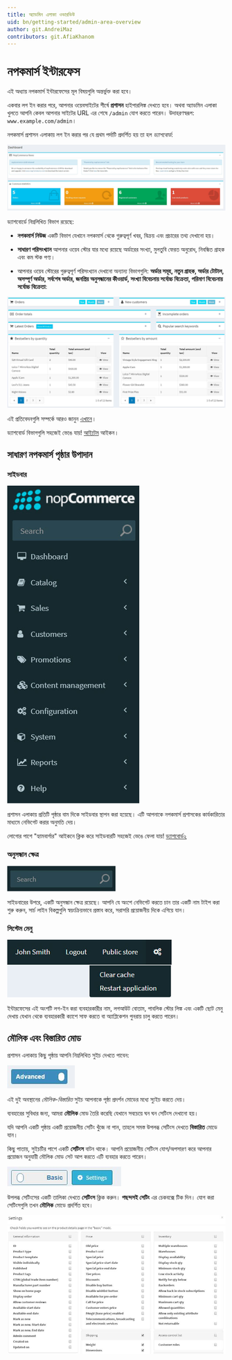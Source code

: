 ```yaml
---
title: অ্যাডমিন এলাকা ওভারভিউ
uid: bn/getting-started/admin-area-overview
author: git.AndreiMaz
contributors: git.AfiaKhanom
---
```


# নপকমার্স ইন্টারফেস

এই অধ্যায় নপকমার্স ইন্টারফেসের মূল বিষয়গুলি অন্তর্ভুক্ত করা হবে।


একবার লগ ইন করার পরে, আপনার ওয়েবসাইটের শীর্ষে **প্রশাসন** হাইপারলিঙ্ক দেখতে হবে। অথবা অ্যাডমিন এলাকা খুলতে আপনি কেবল আপনার সাইটের URL এর শেষে `/admin` যোগ করতে পারেন। উদাহরণস্বরূপ: `www.example.com/admin`।

নপকমার্স প্রশাসন এলাকায় লগ ইন করার পর যে প্রথম পর্দাটি প্রদর্শিত হয় তা হল *ড্যাশবোর্ড*:

![ড্যাশবোর্ড১](_static/admin-area-overview/dashboard.png)


ড্যাশবোর্ডে নিম্নলিখিত বিভাগ রয়েছে:

* **নপকমার্স নিউজ** একটি বিভাগ যেখানে নপকমার্স থেকে গুরুত্বপূর্ণ খবর, বিক্রয় এবং প্রচারের তথ্য দেখানো হয়।

* **সাধারণ পরিসংখ্যান** আপনার ওয়েব স্টোর যার মধ্যে রয়েছে অর্ডারের সংখ্যা, মুলতুবি ফেরত অনুরোধ, নিবন্ধিত গ্রাহক এবং কম স্টক পণ্য।

* আপনার ওয়েব স্টোরের গুরুত্বপূর্ণ পরিসংখ্যান দেখানো অন্যান্য বিভাগগুলি: **অর্ডার সমূহ, নতুন গ্রাহক, অর্ডার টোটাল, অসম্পূর্ণ অর্ডার,  সর্বশেষ অর্ডার, জনপ্রিয় অনুসন্ধানের কীওয়ার্ড, সংখ্যা বিবেচনায় সর্বোচ্চ বিক্রেতা, পরিমাণ বিবেচনায় সর্বোচ্চ বিক্রেতা**: 

![পরিসংখ্যান](_static/admin-area-overview/stats.jpg)

এই প্রতিবেদনগুলি সম্পর্কে আরও জানুন [এখানে](xref:en/running-your-store/reports)।

ড্যাশবোর্ড বিভাগগুলি সহজেই ভেঙে যায়! [আইটেম](_static/admin-area-overview/item.png) আইকন।

## সাধারণ নপকমার্স পৃষ্ঠার উপাদান

### সাইডবার

![সাইডবার](_static/admin-area-overview/sidebar.jpg)

প্রশাসন এলাকায় প্রতিটি পৃষ্ঠার বাম দিকে সাইডবার স্থাপন করা হয়েছে। এটি আপনাকে নপকমার্স প্রশাসকের কার্যকারিতার মাধ্যমে নেভিগেট করার অনুমতি দেয়।

লোগোর পাশে "হ্যামবার্গার" আইকনে ক্লিক করে সাইডবারটি সহজেই ভেঙে ফেলা যায়! [ড্যাশবোর্ড২](_static/admin-area-overview/hamburger.jpg)

### অনুসন্ধান ক্ষেত্র

![ড্যাশবোর্ড৩](_static/admin-area-overview/search.jpg)

সাইডবারের উপরে, একটি অনুসন্ধান ক্ষেত্র রয়েছে। আপনি যে অংশে নেভিগেট করতে চান তার একটি নাম টাইপ করা শুরু করুন, সার্চ লাইন বিকল্পগুলি স্বয়ংক্রিয়ভাবে প্রস্তাব করে, সরাসরি প্রয়োজনীয় দিকে এগিয়ে যান।

### সিস্টেম মেনু

![ড্যাশবোর্ড৪](_static/admin-area-overview/menu.jpg)

ইন্টারফেসের এই অংশটি লগ-ইন করা ব্যবহারকারীর নাম, লগআউট বোতাম, পাবলিক স্টোর লিঙ্ক এবং একটি ছোট মেনু দেখায় যেখান থেকে ব্যবহারকারী ক্যাশে সাফ করতে বা অ্যাপ্লিকেশন পুনরায় চালু করতে পারেন।

## মৌলিক এবং বিস্তারিত মোড

প্রশাসন এলাকায় কিছু পৃষ্ঠায় আপনি নিম্নলিখিত সুইচ দেখতে পাবেন:

![ড্যাশবোর্ড৫](_static/admin-area-overview/dashboard5.png)

এই দুই অবস্থানের *মৌলিক-বিস্তারিত* সুইচ আপনাকে পৃষ্ঠা প্রদর্শন মোডের মধ্যে স্যুইচ করতে দেয়।

ব্যবহারের সুবিধার জন্য, আমরা **মৌলিক** মোড তৈরি করেছি যেখানে সবচেয়ে ঘন ঘন সেটিংস দেখানো হয়।

যদি আপনি একটি পৃষ্ঠায় একটি প্রয়োজনীয় সেটিং খুঁজে না পান, তাহলে সমস্ত উপলব্ধ সেটিংস দেখতে **বিস্তারিত** মোডে যান।

কিছু পাতায়, সুইচটির পাশে একটি **সেটিংস** বাটন থাকে। আপনি প্রয়োজনীয় সেটিংস যোগ/অপসারণ করে আপনার প্রয়োজন অনুযায়ী মৌলিক মোড সেট আপ করতে এটি ব্যবহার করতে পারেন।

![ড্যাশবোর্ড৬](_static/admin-area-overview/dashboard6.png)

উপলব্ধ সেটিংসের একটি তালিকা দেখতে **সেটিংস** ক্লিক করুন। **পছন্দসই সেটিং** এর চেকবক্সে টিক দিন। যোগ করা সেটিংসগুলি তখন **মৌলিক** মোডে প্রদর্শিত হবে।

![ড্যাশবোর্ড৭](_static/admin-area-overview/dashboard7.png)

